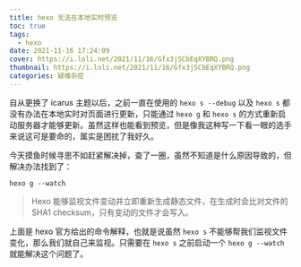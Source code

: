 ```yaml
---
title: hexo 无法在本地实时预览
toc: true
tags:
  - hexo
date: 2021-11-16 17:24:09
cover: https://i.loli.net/2021/11/16/Gfx3jSCbEqXYBRQ.png
thumbnail: https://i.loli.net/2021/11/16/Gfx3jSCbEqXYBRQ.png
categories: 疑难杂症
---
```


自从更换了 icarus 主题以后，之前一直在使用的 `hexo s --debug` 以及 `hexo s` 都没有办法在本地实时对页面进行更新，只能通过 `hexo g` 和 `hexo s` 的方式重新启动服务器才能够更新。虽然这样也能看到预览，但是像我这种写一下看一眼的选手来说这可是要命的，属实是困扰了我好久。

今天摸鱼时候寻思不如赶紧解决掉，查了一圈，虽然不知道是什么原因导致的，但解决办法找到了：
```
hexo g --watch
```
> Hexo 能够监视文件变动并立即重新生成静态文件，在生成时会比对文件的 SHA1 checksum，只有变动的文件才会写入。  

上面是 hexo 官方给出的命令解释，也就是说虽然 `hexo s` 不能够帮我们监视文件变化，那么我们就自己来监视。只需要在 `hexo s` 之前启动一个 `hexo g --watch` 就能解决这个问题了。